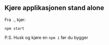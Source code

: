 ## Kjøre applikasjonen stand alone

Fra `.`, kjør:

```
npm start
```

P.S. Husk og kjøre en `npm i` før du bygger
